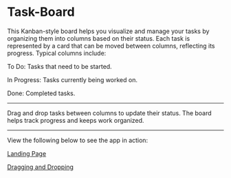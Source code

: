 # Task-Board

This Kanban-style board helps you visualize and manage your tasks by organizing them into columns based on their status. Each task is represented by a card that can be moved between columns, reflecting its progress. Typical columns include:

To Do: Tasks that need to be started.

In Progress: Tasks currently being worked on.

Done: Completed tasks.

___________________________________________________________
Drag and drop tasks between columns to update their status. The board helps track progress and keeps work organized.
___________________________________________________________

View the following below to see the app in action:

[Landing Page](./task%20board%20one.jpg)

[Dragging and Dropping](./Screenshot%202.jpg)
